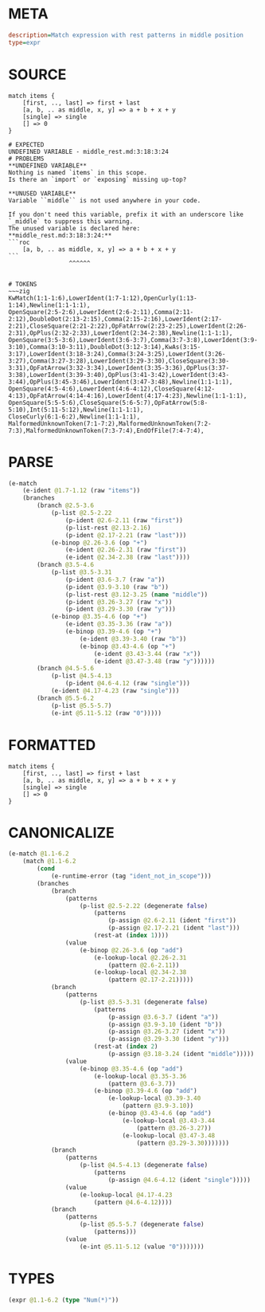 # META
~~~ini
description=Match expression with rest patterns in middle position
type=expr
~~~
# SOURCE
~~~roc
match items {
    [first, .., last] => first + last
    [a, b, .. as middle, x, y] => a + b + x + y  
    [single] => single
    [] => 0
}
~~~
~~~
# EXPECTED
UNDEFINED VARIABLE - middle_rest.md:3:18:3:24
# PROBLEMS
**UNDEFINED VARIABLE**
Nothing is named `items` in this scope.
Is there an `import` or `exposing` missing up-top?

**UNUSED VARIABLE**
Variable ``middle`` is not used anywhere in your code.

If you don't need this variable, prefix it with an underscore like `_middle` to suppress this warning.
The unused variable is declared here:
**middle_rest.md:3:18:3:24:**
```roc
    [a, b, .. as middle, x, y] => a + b + x + y  
```
                 ^^^^^^


# TOKENS
~~~zig
KwMatch(1:1-1:6),LowerIdent(1:7-1:12),OpenCurly(1:13-1:14),Newline(1:1-1:1),
OpenSquare(2:5-2:6),LowerIdent(2:6-2:11),Comma(2:11-2:12),DoubleDot(2:13-2:15),Comma(2:15-2:16),LowerIdent(2:17-2:21),CloseSquare(2:21-2:22),OpFatArrow(2:23-2:25),LowerIdent(2:26-2:31),OpPlus(2:32-2:33),LowerIdent(2:34-2:38),Newline(1:1-1:1),
OpenSquare(3:5-3:6),LowerIdent(3:6-3:7),Comma(3:7-3:8),LowerIdent(3:9-3:10),Comma(3:10-3:11),DoubleDot(3:12-3:14),KwAs(3:15-3:17),LowerIdent(3:18-3:24),Comma(3:24-3:25),LowerIdent(3:26-3:27),Comma(3:27-3:28),LowerIdent(3:29-3:30),CloseSquare(3:30-3:31),OpFatArrow(3:32-3:34),LowerIdent(3:35-3:36),OpPlus(3:37-3:38),LowerIdent(3:39-3:40),OpPlus(3:41-3:42),LowerIdent(3:43-3:44),OpPlus(3:45-3:46),LowerIdent(3:47-3:48),Newline(1:1-1:1),
OpenSquare(4:5-4:6),LowerIdent(4:6-4:12),CloseSquare(4:12-4:13),OpFatArrow(4:14-4:16),LowerIdent(4:17-4:23),Newline(1:1-1:1),
OpenSquare(5:5-5:6),CloseSquare(5:6-5:7),OpFatArrow(5:8-5:10),Int(5:11-5:12),Newline(1:1-1:1),
CloseCurly(6:1-6:2),Newline(1:1-1:1),
MalformedUnknownToken(7:1-7:2),MalformedUnknownToken(7:2-7:3),MalformedUnknownToken(7:3-7:4),EndOfFile(7:4-7:4),
~~~
# PARSE
~~~clojure
(e-match
	(e-ident @1.7-1.12 (raw "items"))
	(branches
		(branch @2.5-3.6
			(p-list @2.5-2.22
				(p-ident @2.6-2.11 (raw "first"))
				(p-list-rest @2.13-2.16)
				(p-ident @2.17-2.21 (raw "last")))
			(e-binop @2.26-3.6 (op "+")
				(e-ident @2.26-2.31 (raw "first"))
				(e-ident @2.34-2.38 (raw "last"))))
		(branch @3.5-4.6
			(p-list @3.5-3.31
				(p-ident @3.6-3.7 (raw "a"))
				(p-ident @3.9-3.10 (raw "b"))
				(p-list-rest @3.12-3.25 (name "middle"))
				(p-ident @3.26-3.27 (raw "x"))
				(p-ident @3.29-3.30 (raw "y")))
			(e-binop @3.35-4.6 (op "+")
				(e-ident @3.35-3.36 (raw "a"))
				(e-binop @3.39-4.6 (op "+")
					(e-ident @3.39-3.40 (raw "b"))
					(e-binop @3.43-4.6 (op "+")
						(e-ident @3.43-3.44 (raw "x"))
						(e-ident @3.47-3.48 (raw "y"))))))
		(branch @4.5-5.6
			(p-list @4.5-4.13
				(p-ident @4.6-4.12 (raw "single")))
			(e-ident @4.17-4.23 (raw "single")))
		(branch @5.5-6.2
			(p-list @5.5-5.7)
			(e-int @5.11-5.12 (raw "0")))))
~~~
# FORMATTED
~~~roc
match items {
	[first, .., last] => first + last
	[a, b, .. as middle, x, y] => a + b + x + y
	[single] => single
	[] => 0
}
~~~
# CANONICALIZE
~~~clojure
(e-match @1.1-6.2
	(match @1.1-6.2
		(cond
			(e-runtime-error (tag "ident_not_in_scope")))
		(branches
			(branch
				(patterns
					(p-list @2.5-2.22 (degenerate false)
						(patterns
							(p-assign @2.6-2.11 (ident "first"))
							(p-assign @2.17-2.21 (ident "last")))
						(rest-at (index 1))))
				(value
					(e-binop @2.26-3.6 (op "add")
						(e-lookup-local @2.26-2.31
							(pattern @2.6-2.11))
						(e-lookup-local @2.34-2.38
							(pattern @2.17-2.21)))))
			(branch
				(patterns
					(p-list @3.5-3.31 (degenerate false)
						(patterns
							(p-assign @3.6-3.7 (ident "a"))
							(p-assign @3.9-3.10 (ident "b"))
							(p-assign @3.26-3.27 (ident "x"))
							(p-assign @3.29-3.30 (ident "y")))
						(rest-at (index 2)
							(p-assign @3.18-3.24 (ident "middle")))))
				(value
					(e-binop @3.35-4.6 (op "add")
						(e-lookup-local @3.35-3.36
							(pattern @3.6-3.7))
						(e-binop @3.39-4.6 (op "add")
							(e-lookup-local @3.39-3.40
								(pattern @3.9-3.10))
							(e-binop @3.43-4.6 (op "add")
								(e-lookup-local @3.43-3.44
									(pattern @3.26-3.27))
								(e-lookup-local @3.47-3.48
									(pattern @3.29-3.30)))))))
			(branch
				(patterns
					(p-list @4.5-4.13 (degenerate false)
						(patterns
							(p-assign @4.6-4.12 (ident "single")))))
				(value
					(e-lookup-local @4.17-4.23
						(pattern @4.6-4.12))))
			(branch
				(patterns
					(p-list @5.5-5.7 (degenerate false)
						(patterns)))
				(value
					(e-int @5.11-5.12 (value "0")))))))
~~~
# TYPES
~~~clojure
(expr @1.1-6.2 (type "Num(*)"))
~~~
